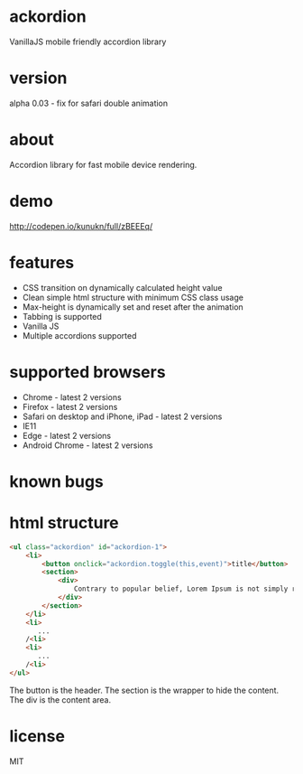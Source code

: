 # ackordion
VanillaJS mobile friendly accordion library

# version
alpha 0.03 - fix for safari double animation

# about
Accordion library for fast mobile device rendering. 

# demo
http://codepen.io/kunukn/full/zBEEEq/

# features
* CSS transition on dynamically calculated height value
* Clean simple html structure with minimum CSS class usage 
* Max-height is dynamically set and reset after the animation
* Tabbing is supported
* Vanilla JS
* Multiple accordions supported

# supported browsers
* Chrome - latest 2 versions
* Firefox - latest 2 versions
* Safari on desktop and iPhone, iPad - latest 2 versions
* IE11
* Edge - latest 2 versions
* Android Chrome - latest 2 versions


# known bugs

# html structure
```html
<ul class="ackordion" id="ackordion-1">
    <li>
        <button onclick="ackordion.toggle(this,event)">title</button>
        <section>
            <div>
                Contrary to popular belief, Lorem Ipsum is not simply random text.
            </div>
        </section>
    </li>
    <li>
       ...
    /<li>
    <li>
       ...
    /<li>
</ul>
```
The button is the header. The section is the wrapper to hide the content. The div is the content area.


# license
MIT
